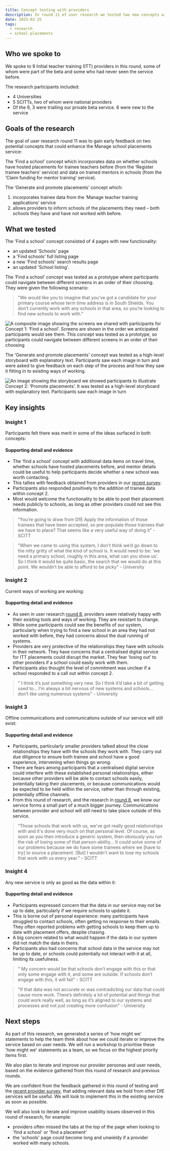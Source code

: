 ```yaml
---
title: Concept testing with providers
description: In round 11 of user research we tested two new concepts with ITT providers – ‘Find a school’ and ‘Generate and promote placements’
date: 2025-02-25
tags:
  - research
  - school placements
---
```


## Who we spoke to

We spoke to 9 Initial teacher training (ITT) providers in this round, some of whom were part of the beta and some who had never seen the service before.

The research participants included:

- 4 Universities
- 5 SCITTs, two of whom were national providers
- Of the 9, 3 were trialling our private beta service. 6 were new to the service

## Goals of the research

The goal of user research round 11 was to gain early feedback on two potential concepts that could enhance the Manage school placements service:

The ‘Find a school’ concept which incorporates data on  whether schools have hosted placements for trainee teachers before (from the ‘Register trainee teachers’ service) and data on trained mentors in schools (from the ‘Claim funding for mentor training’ service).

The ‘Generate and promote placements’ concept which:

1. incorporates trainee data from the ‘Manage teacher training applications’ service
2. allows providers to inform schools of the placements they need – both schools they have and have not worked with before.

## What we tested

The 'Find a school' concept consisted of 4 pages with new functionality:

- an updated 'Schools' page
- a 'Find schools' full listing page
- a new 'Find schools' search results page
- an updated 'School listing'.

The ‘Find a school’ concept was tested as a prototype where participants could navigate between different screens in an order of their choosing. They were given the following scenario:

>"We would like you to imagine that you’ve got a candidate for your primary course whose term time address is in South Shields. You don’t currently work with any schools in that area, so you’re looking to find new schools to work with."

![A composite image showing the screens we shared with participants for Concept 1: ‘Find a school’. Screens are shown in the order we anticipated participants would see them. This concept was tested as a prototype, so participants could navigate between different screens in an order of their choosing](dh-fas.png "Find a School")

The 'Generate and promote placements' concept was tested as a high-level storyboard with explanatory text. Participants saw each image in turn and were asked to give feedback on each step of the process and how they saw it fitting in to existing ways of working.

![An image showing the storyboard we showed participants to illustrate Concept 2: ‘Promote placements’. It was tested as a high-level storyboard with explanatory text. Participants saw each image in turn](dh-storyboard.png "Storyboard")

## Key insights

### Insight 1

Participants felt there was merit in some of the ideas surfaced in both concepts:

#### Supporting detail and evidence

- The ‘find a school’ concept with additional data items on travel time, whether schools have hosted placements before, and mentor details could be useful to help participants decide whether a new school was worth contacting.
- This tallies with feedback obtained from providers in our [recent survey](/manage-school-placements/understanding-more-about-ITT-provider-ways-of-working/).
- Participants also responded positively to the addition of trainee data within concept 2.
- Most would welcome the functionality to be able to post their placement needs publicly to schools, as long as other providers could not see this information.

> “You’re going to draw from DfE Apply the information of those trainees that have been accepted, so pre-populate those trainees that we have to place? That seems like a very useful way of doing it” - SCITT

> "When we came to using this system, I don’t think we’d go down to the nitty gritty of what the kind of school is. It would need to be: ‘we need a primary school, roughly in this area, what can you show us’. So I think it would be quite basic, the search that we would do at this point. We wouldn’t be able to afford to be picky" - University

### Insight 2

Current ways of working are working:

#### Supporting detail and evidence

- As seen in user research [round 8](/manage-school-placements/understanding-more-about-ITT-provider-ways-of-working/), providers seem relatively happy with their existing tools and ways of working. They are resistant to change.
- While some participants could see the benefits of our system, particularly when trying to find a new school in an area they had not worked with before, they had concerns about the dual running of systems.
- Providers are very protective of the relationships they have with schools in their network. They have concerns that a centralised digital service for ITT placements  could disrupt the market. They fear ‘losing out’ to other providers if a school could easily work with them.
- Participants also thought the level of commitment was unclear if a school responded to a call out within concept 2.

>" I think it’s just something very new. So I think it’d take a bit of getting used to… I’m always a bit nervous of new systems and schools… don’t like using numerous systems" - University

### Insight 3

Offline communications and communications outside of our service will still exist:

#### Supporting detail and evidence

- Participants, particularly smaller providers talked about the close relationships they have with the schools they work with. They carry out due diligence to ensure both trainee and school have a good experience, intervening when things go wrong.
- There are fears among participants that a centralised digital service could interfere with these established personal relationships, either because other providers will be able to contact schools easily, potentially taking their placements, or because communications would be expected to be held within the service, rather than through existing, potentially offline channels.
- From this round of research, and the research in [round 8](/manage-school-placements/understanding-more-about-ITT-provider-ways-of-working/), we know our service forms a small part of a much bigger journey. Communications between provider and school will still need to take place outside of this service.

> “Those schools that work with us, we've got really good relationships with and  it's done very much on that personal level. Of course, as soon as you then introduce a generic system, then obviously you run the risk of losing some of that person-ability… It could solve some of our problems because we do have some trainees where we [have to try] to source a placement. [But] I wouldn't want to lose my schools that work with us every year.” - SCITT

### Insight 4

Any new service is only as good as the data within it:

#### Supporting detail and evidence

- Participants expressed concern that the data in our service may not be up to date, particularly if we require schools to update it.
- This is borne out of personal experience: many participants have struggled to contact schools, often getting no response to their emails. They often reported problems with getting schools to keep them up to date with placement offers, despite chasing.
- A big concern related to what would happen if the data in our system did not match the data in theirs.
- Participants also had concerns that school data in the service may not be up to date, or schools could potentially not interact with it at all, limiting its usefulness.

>" My concern would be that schools don’t engage with this or that only some engage with it, and some are outside. If schools don’t engage with this, it will fail" - SCITT

>"If that data was not accurate or was contradicting our data that could cause more work. There’s definitely a lot of potential and things that could work really well, as long as it’s aligned to our systems and processes and not just creating more confusion" - University

## Next steps

As part of this research, we generated a series of 'how might we' statements to help the team think about how we could iterate or improve the service based on user needs. We will run a workshop to prioritise these 'how might we' statements as a team, so we focus on the highest priority items first.

We also plan to iterate and improve our provider personas and user needs, based on the evidence gathered from this round of research and previous rounds.

We are confident from the feedback gathered in this round of testing and the [recent provider survey](/manage-school-placements/understanding-more-about-ITT-provider-ways-of-working/), that adding relevant data we hold from other DfE services will be useful. We will look to implement this in the existing service as soon as possible.

We will also look to iterate and improve usability issues observed in this round of research, for example:

- providers often missed the tabs at the top of the page when looking to 'find a school' or 'find a placement'
- the 'schools' page could become long and unwieldy if a provider worked with many schools.
